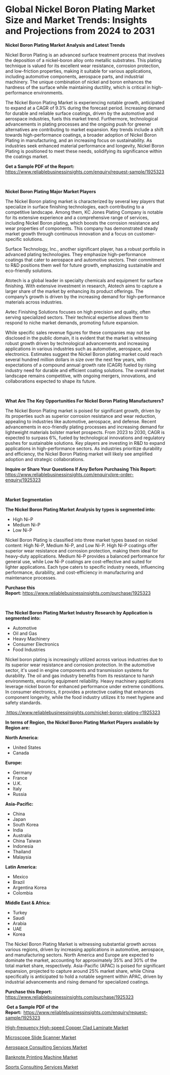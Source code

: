 <p><h1>Global Nickel Boron Plating Market Size and Market Trends: Insights and Projections from 2024 to 2031</h1></p><p><strong>Nickel Boron Plating Market Analysis and Latest Trends</strong></p>
<p><p>Nickel Boron Plating is an advanced surface treatment process that involves the deposition of a nickel-boron alloy onto metallic substrates. This plating technique is valued for its excellent wear resistance, corrosion protection, and low-friction properties, making it suitable for various applications, including automotive components, aerospace parts, and industrial machinery. The unique combination of nickel and boron enhances the hardness of the surface while maintaining ductility, which is critical in high-performance environments.</p><p>The Nickel Boron Plating Market is experiencing notable growth, anticipated to expand at a CAGR of 9.3% during the forecast period. Increasing demand for durable and reliable surface coatings, driven by the automotive and aerospace industries, fuels this market trend. Furthermore, technological advancements in plating processes and the ongoing push for greener alternatives are contributing to market expansion. Key trends include a shift towards high-performance coatings, a broader adoption of Nickel Boron Plating in manufacturing, and an increasing focus on sustainability. As industries seek enhanced material performance and longevity, Nickel Boron Plating is positioned to meet these needs, solidifying its significance within the coatings market.</p></p>
<p><strong>Get a Sample PDF of the Report:&nbsp;</strong> <a href="https://www.reliablebusinessinsights.com/enquiry/request-sample/1925323?utm_campaign=75&utm_medium=2&utm_source=Github&utm_content=ia&utm_term=24102024&utm_id=nickel-boron-plating">https://www.reliablebusinessinsights.com/enquiry/request-sample/1925323</a></p>
<p>&nbsp;</p>
<p><strong>Nickel Boron Plating Major Market Players</strong></p>
<p><p>The Nickel Boron plating market is characterized by several key players that specialize in surface finishing technologies, each contributing to a competitive landscape. Among them, KC Jones Plating Company is notable for its extensive experience and a comprehensive range of services, including Nickel Boron plating, which boosts the corrosion resistance and wear properties of components. This company has demonstrated steady market growth through continuous innovation and a focus on customer-specific solutions.</p><p>Surface Technology, Inc., another significant player, has a robust portfolio in advanced plating technologies. They emphasize high-performance coatings that cater to aerospace and automotive sectors. Their commitment to R&D positions them well for future growth, emphasizing sustainable and eco-friendly solutions.</p><p>Atotech is a global leader in specialty chemicals and equipment for surface finishing. With extensive investment in research, Atotech aims to capture a larger share of the market by enhancing its product offerings. The company’s growth is driven by the increasing demand for high-performance materials across industries.</p><p>Avtec Finishing Solutions focuses on high precision and quality, often serving specialized sectors. Their technical expertise allows them to respond to niche market demands, promoting future expansion.</p><p>While specific sales revenue figures for these companies may not be disclosed in the public domain, it is evident that the market is witnessing robust growth driven by technological advancements and increasing applications in various industries such as automotive, aerospace, and electronics. Estimates suggest the Nickel Boron plating market could reach several hundred million dollars in size over the next few years, with expectations of a compound annual growth rate (CAGR) fueled by rising industry need for durable and efficient coating solutions. The overall market landscape remains competitive, with ongoing mergers, innovations, and collaborations expected to shape its future.</p></p>
<p>&nbsp;</p>
<p><strong>What Are The Key Opportunities For Nickel Boron Plating Manufacturers?</strong></p>
<p><p>The Nickel Boron Plating market is poised for significant growth, driven by its properties such as superior corrosion resistance and wear reduction, appealing to industries like automotive, aerospace, and defense. Recent advancements in eco-friendly plating processes and increasing demand for lightweight materials bolster market prospects. From 2023 to 2030, CAGR is expected to surpass 6%, fueled by technological innovations and regulatory pushes for sustainable solutions. Key players are investing in R&D to expand applications in high-performance sectors. As industries prioritize durability and efficiency, the Nickel Boron Plating market will likely see amplified adoption and strategic collaborations.</p></p>
<p><strong>Inquire or Share Your Questions If Any Before Purchasing This Report:</strong> <a href="https://www.reliablebusinessinsights.com/enquiry/pre-order-enquiry/1925323?utm_campaign=75&utm_medium=2&utm_source=Github&utm_content=ia&utm_term=24102024&utm_id=nickel-boron-plating">https://www.reliablebusinessinsights.com/enquiry/pre-order-enquiry/1925323</a></p>
<p>&nbsp;</p>
<p><strong>Market Segmentation</strong></p>
<p><strong>The Nickel Boron Plating Market Analysis by types is segmented into:</strong></p>
<p><ul><li>High Ni-P</li><li>Medium Ni-P</li><li>Low Ni-P</li></ul></p>
<p><p>Nickel Boron Plating is classified into three market types based on nickel content: High Ni-P, Medium Ni-P, and Low Ni-P. High Ni-P coatings offer superior wear resistance and corrosion protection, making them ideal for heavy-duty applications. Medium Ni-P provides a balanced performance for general use, while Low Ni-P coatings are cost-effective and suited for lighter applications. Each type caters to specific industry needs, influencing performance, durability, and cost-efficiency in manufacturing and maintenance processes.</p></p>
<p><strong>Purchase this Report:&nbsp;</strong><a href="https://www.reliablebusinessinsights.com/purchase/1925323?utm_campaign=75&utm_medium=2&utm_source=Github&utm_content=ia&utm_term=24102024&utm_id=nickel-boron-plating">https://www.reliablebusinessinsights.com/purchase/1925323</a></p>
<p>&nbsp;</p>
<p><strong>The Nickel Boron Plating Market Industry Research by Application is segmented into:</strong></p>
<p><ul><li>Automotive</li><li>Oil and Gas</li><li>Heavy Machinery</li><li>Consumer Electronics</li><li>Food Industries</li></ul></p>
<p><p>Nickel boron plating is increasingly utilized across various industries due to its superior wear resistance and corrosion protection. In the automotive sector, it's used in engine components and transmission systems for durability. The oil and gas industry benefits from its resistance to harsh environments, ensuring equipment reliability. Heavy machinery applications leverage nickel boron for enhanced performance under extreme conditions. In consumer electronics, it provides a protective coating that enhances component longevity, while the food industry utilizes it to meet hygiene and safety standards.</p></p>
<p><a href="https://www.reliablebusinessinsights.com/nickel-boron-plating-r1925323?utm_campaign=75&utm_medium=2&utm_source=Github&utm_content=ia&utm_term=24102024&utm_id=nickel-boron-plating">&nbsp;https://www.reliablebusinessinsights.com/nickel-boron-plating-r1925323</a></p>
<p><strong>In terms of Region, the Nickel Boron Plating Market Players available by Region are:</strong></p>
<p>
    <p> <strong> North America: </strong>
        <ul>
            <li>United States</li>
            <li>Canada</li>
        </ul>
        </p> 
    <p> <strong> Europe: </strong>
        <ul>
            <li>Germany</li>
            <li>France</li>
            <li>U.K.</li>
            <li>Italy</li>
            <li>Russia</li>
        </ul>
        </p> 
    <p> <strong> Asia-Pacific: </strong>
        <ul>
            <li>China</li>
            <li>Japan</li>
            <li>South Korea</li>
            <li>India</li>
            <li>Australia</li>
            <li>China Taiwan</li>
            <li>Indonesia</li>
            <li>Thailand</li>
            <li>Malaysia</li>
        </ul>
        </p> 
    <p> <strong> Latin America: </strong>
        <ul>
            <li>Mexico</li>
            <li>Brazil</li>
            <li>Argentina Korea</li>
            <li>Colombia</li>
        </ul>
        </p> 
    <p> <strong> Middle East & Africa: </strong>
        <ul>
            <li>Turkey</li>
            <li>Saudi</li>
            <li>Arabia</li>
            <li>UAE</li>
            <li>Korea</li>
        </ul>
    </p>
    </p>
<p><p>The Nickel Boron Plating Market is witnessing substantial growth across various regions, driven by increasing applications in automotive, aerospace, and manufacturing sectors. North America and Europe are expected to dominate the market, accounting for approximately 35% and 30% of the total market share, respectively. Asia-Pacific (APAC) is poised for significant expansion, projected to capture around 25% market share, while China specifically is anticipated to hold a notable segment within APAC, driven by industrial advancements and rising demand for specialized coatings.</p></p>
<p><strong>Purchase this Report: </strong><a href="https://www.reliablebusinessinsights.com/purchase/1925323?utm_campaign=75&utm_medium=2&utm_source=Github&utm_content=ia&utm_term=24102024&utm_id=nickel-boron-plating">https://www.reliablebusinessinsights.com/purchase/1925323</a></p>
<p>&nbsp;<strong>Get a Sample PDF of the Report:&nbsp;&nbsp;</strong><a href="https://www.reliablebusinessinsights.com/enquiry/request-sample/1925323?utm_campaign=75&utm_medium=2&utm_source=Github&utm_content=ia&utm_term=24102024&utm_id=nickel-boron-plating">https://www.reliablebusinessinsights.com/enquiry/request-sample/1925323</a></p>
<p><strong></strong></p>
<p><p><a href="https://github.com/shivermasallash/Market-Research-Report-List-1/blob/main/high-frequency-high-speed-copper-clad-laminate-market.md?utm_campaign=75&utm_medium=2&utm_source=Github&utm_content=ia&utm_term=24102024&utm_id=nickel-boron-plating">High-frequency High-speed Copper Clad Laminate Market</a></p><p><a href="https://issuu.com/reportprime-2/docs/microscope-slide-scanner-market-siz_95b5d46614811d?utm_campaign=75&utm_medium=2&utm_source=Github&utm_content=ia&utm_term=24102024&utm_id=nickel-boron-plating">Microscope Slide Scanner Market</a></p><p><a href="https://www.linkedin.com/pulse/global-aerospace-consulting-services-market-focus-application-ijele?utm_campaign=75&utm_medium=2&utm_source=Github&utm_content=ia&utm_term=24102024&utm_id=nickel-boron-plating">Aerospace Consulting Services Market</a></p><p><a href="https://github.com/taketakyriffecd/Market-Research-Report-List-1/blob/main/banknote-printing-machine-market.md?utm_campaign=75&utm_medium=2&utm_source=Github&utm_content=ia&utm_term=24102024&utm_id=nickel-boron-plating">Banknote Printing Machine Market</a></p><p><a href="https://www.linkedin.com/pulse/in-depth-sports-consulting-services-market-review-size-a1lte?utm_campaign=75&utm_medium=2&utm_source=Github&utm_content=ia&utm_term=24102024&utm_id=nickel-boron-plating">Sports Consulting Services Market</a></p></p>